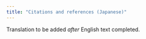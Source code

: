 ```yaml
---
title: "Citations and references (Japanese)"
---
```

Translation to be added _after_ English text completed.
